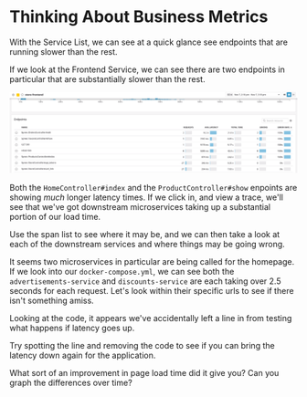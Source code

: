 # Thinking About Business Metrics

With the Service List, we can see at a quick glance see endpoints that are running slower than the rest.

If we look at the Frontend Service, we can see there are two endpoints in particular that are substantially slower than the rest. 

![Slow Services](https://github.com/burningion/katacoda-tracing-datadog/raw/master/assets/ecommerce/bottleneck.gif)

Both the `HomeController#index` and the `ProductController#show` enpoints are showing _much_ longer latency times. If we click in, and view a trace, we'll see that we've got downstream microservices taking up a substantial portion of our load time.

Use the span list to see where it may be, and we can then take a look at each of the downstream services and where things may be going wrong.

It seems two microservices in particular are being called for the homepage. If we look into our `docker-compose.yml`, we can see both the `advertisements-service` and `discounts-service` are each taking over 2.5 seconds for each request. Let's look within their specific urls to see if there isn't something amiss.

Looking at the code, it appears we've accidentally left a line in from testing what happens if latency goes up.

Try spotting the line and removing the code to see if you can bring the latency down again for the application.

What sort of an improvement in page load time did it give you? Can you graph the differences over time?
